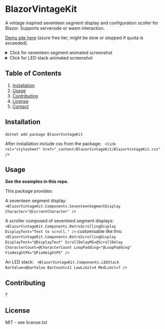 # BlazorVintageKit

A vintage inspired seventeen segment display and configuration scoller for Blazor. Supports serverside or wasm interaction.

<a href="https://blazorvintagekit-gjefahhff5dng7dg.uksouth-01.azurewebsites.net/">Demo site here</a> (azure free tier, might be slow or stopped if quota is exceeded).

<details>
  <summary>Click for seventeen segment animated screenshot</summary>
  <p> <img src="media/BVKSS.gif" alt="Screenshot" /> </p>
</details>
<details>
  <summary>Click for LED stack animated screenshot</summary>
  <p> <img src="media/BVKLS.gif" alt="Screenshot" /> </p>
</details>

## Table of Contents

1. [Installation](#installation)
2. [Usage](#usage)
3. [Contributing](#contributing)
4. [License](#license)
5. [Contact](#contact)

## Installation

<code>dotnet add package BlazorVintageKit</code>

After installation include css from the package:
<code> &lt;link rel="stylesheet" href="_content/BlazorVintageKit/BlazorVintageKit.css" /> </code>

## Usage
**See the examples in this repo.**

This package provides:

A seventeen segment display:
<code><BlazorVintageKit.Components.SeventeenSegmentDisplay Character="@CurrentCharacter" /></code>

A scroller composed of seventeed segment displays:
<code><BlazorVintageKit.Components.RetroScrollingDisplay DisplayText="Text to scroll." /></code>
customisable like this:
<code>
<BlazorVintageKit.Components.RetroScrollingDisplay DisplayText="@DisplayText" ScrollDelayMS=@ScrollDelay CharacterCount=@CharacterCount LoopPadding="@LoopPadding" FixHeightPX="@FixHeightPX" />
</code>

An LED stack:
<code>    <BlazorVintageKit.Components.LEDStack BarValue=@barValue
                                          BarCount=11
                                          LowLimit=4
                                          MedLimit=7 /></code>

## Contributing
?

## License
MIT - see license.txt

